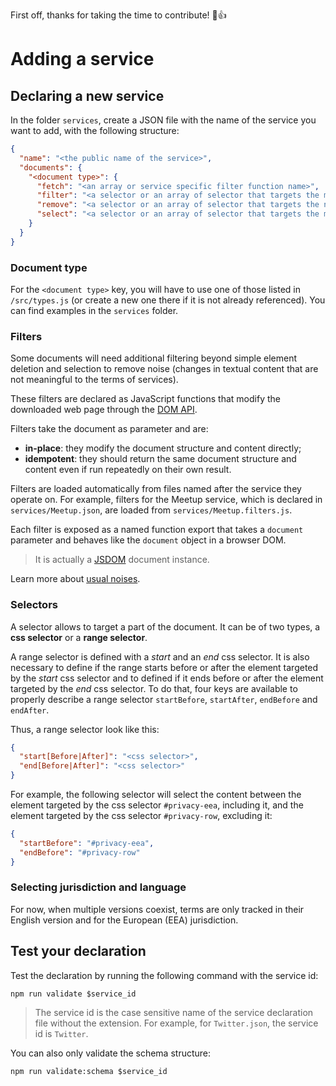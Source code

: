 First off, thanks for taking the time to contribute! 🎉👍

# Adding a service

## Declaring a new service

In the folder `services`, create a JSON file with the name of the service you want to add, with the following structure:

```json
{
  "name": "<the public name of the service>",
  "documents": {
    "<document type>": {
      "fetch": "<an array or service specific filter function name>",
      "filter": "<a selector or an array of selector that targets the meaningful parts of the document, excluding elements such as headers, footers and navigation>",
      "remove": "<a selector or an array of selector that targets the noise parts of the document that has to be removed. Useful to remove parts that are inside the selected parts>",
      "select": "<a selector or an array of selector that targets the meaningful parts of the document, excluding elements such as headers, footers and navigation>",
    }
  }
}
```

### Document type

For the `<document type>` key, you will have to use one of those listed in `/src/types.js` (or create a new one there if it is not already referenced).
You can find examples in the `services` folder.

### Filters

Some documents will need additional filtering beyond simple element deletion and selection to remove noise (changes in textual content that are not meaningful to the terms of services).

These filters are declared as JavaScript functions that modify the downloaded web page through the [DOM API](https://developer.mozilla.org/en-US/docs/Web/API/Document_Object_Model).

Filters take the document as parameter and are:

- **in-place**: they modify the document structure and content directly;
- **idempotent**: they should return the same document structure and content even if run repeatedly on their own result.

Filters are loaded automatically from files named after the service they operate on. For example, filters for the Meetup service, which is declared in `services/Meetup.json`, are loaded from `services/Meetup.filters.js`.

Each filter is exposed as a named function export that takes a `document` parameter and behaves like the `document` object in a browser DOM.

> It is actually a [JSDOM](https://github.com/jsdom/jsdom) document instance.

Learn more about [usual noises](https://github.com/ambanum/CGUs/wiki/Usual-noise).

### Selectors

A selector allows to target a part of the document. It can be of two types, a **css selector** or a **range selector**.

A range selector is defined with a _start_ and an _end_ css selector. It is also necessary to define if the range starts before or after the element targeted by the _start_ css selector and to defined if it ends
before or after the element targeted by the _end_ css selector. To do that, four keys are available to properly describe a range selector `startBefore`, `startAfter`, `endBefore` and `endAfter`.

Thus, a range selector look like this:

```json
{
  "start[Before|After]": "<css selector>",
  "end[Before|After]": "<css selector>"
}
```

For example, the following selector will select the content between the element targeted by the css selector `#privacy-eea`, including it, and the element targeted by the css selector `#privacy-row`, excluding it:

```json
{
  "startBefore": "#privacy-eea",
  "endBefore": "#privacy-row"
}
```

### Selecting jurisdiction and language

For now, when multiple versions coexist, terms are only tracked in their English version and for the European (EEA) jurisdiction.


## Test your declaration

Test the declaration by running the following command with the service id:

```
npm run validate $service_id
```

> The service id is the case sensitive name of the service declaration file without the extension. For example, for `Twitter.json`, the service id is `Twitter`.

You can also only validate the schema structure:

```
npm run validate:schema $service_id
```
